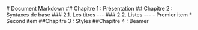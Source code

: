 \# Document Markdown \#\# Chapitre 1 : Présentation \#\# Chapitre 2 :
Syntaxes de base \#\#\# 2.1. Les titres --- \#\#\# 2.2. Listes --- -
Premier item \* Second item \#\#Chapitre 3 : Styles \#\#Chapitre 4 :
Beamer
